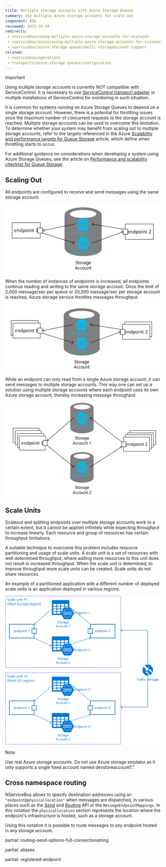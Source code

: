 ```yaml
---
title: Multiple storage accounts with Azure Storage Queues
summary: Use multiple Azure storage accounts for scale out
component: ASQ
reviewed: 2025-10-28
redirects:
 - nservicebus/using-multiple-azure-storage-accounts-for-scaleout
 - nservicebus/azure/using-multiple-azure-storage-accounts-for-scaleout
 - nservicebus/azure-storage-queues/multi-storageaccount-support
related:
 - nservicebus/operations
 - transports/azure-storage-queues/configuration
---
```


> [!IMPORTANT]
> Using multiple storage accounts is currently NOT compatible with ServiceControl. It is necessary to use [ServiceControl transport adapter](/servicecontrol/transport-adapter.md) or multiple installations of ServiceControl for monitoring in such situation.

It is common for systems running on Azure Storage Queues to depend on a single storage account. However, there is a potential for throttling issues once the maximum number of concurrent requests to the storage account is reached. Multiple storage accounts can be used to overcome this limitation. To determine whether your system may benefit from scaling out to multiple storage accounts, refer to the targets referenced in the Azure [Scalability and performance targets for Queue Storage](https://learn.microsoft.com/en-us/azure/storage/queues/scalability-targets) article, which define when throttling starts to occur.

For additional guidance on considerations when developing a system using Azure Storage Queues, see the article on [Performance and scalability checklist for Queue Storage](https://learn.microsoft.com/en-us/azure/storage/queues/storage-performance-checklist).

## Scaling Out

All endpoints are configured to receive and send messages using the same storage account.

![Single storage account](azure01.png "width=500")

When the number of instances of endpoints is increased, all endpoints continue reading and writing to the same storage account. Once the limit of 2,000 message/sec per queue or 20,000 message/sec per storage account is reached, Azure storage service throttles messages throughput.

![Single storage account with scaled out endpoints](azure02.png "width=500")

While an endpoint can only read from a single Azure storage account, it can send messages to multiple storage accounts. This way one can set up a solution using multiple storage accounts where each endpoint uses its own Azure storage account, thereby increasing message throughput.

![Scale out with multiple storage accounts](azure03.png "width=500")


## Scale Units

Scaleout and splitting endpoints over multiple storage accounts work to a certain extent, but it cannot be applied infinitely while expecting throughput to increase linearly. Each resource and group of resources has certain throughput limitations.

A suitable technique to overcome this problem includes resource partitioning and usage of scale units. A scale unit is a set of resources with well determined throughput, where adding more resources to this unit does not result in increased throughput. When the scale unit is determined, to improve throughput more scale units can be created. Scale units do not share resources.

An example of a partitioned application with a different number of deployed scale units is an application deployed in various regions.

![Scale units](azure04.png "width=500")

> [!NOTE]
> Use real Azure storage accounts. Do not use Azure storage emulator as it only supports a single fixed account named devstoreaccount1.".


## Cross namespace routing

NServiceBus allows to specify destination addresses using an `"endpoint@physicallocation"` when messages are dispatched, in various places such as the [Send](/nservicebus/messaging/send-a-message.md) and [Routing](/nservicebus/messaging/routing.md) API or the `MessageEndpointMappings`. In this notation the `physicallocation` section represents the location where the endpoint's infrastructure is hosted, such as a storage account.

Using this notation it is possible to route messages to any endpoint hosted in any storage account.

partial: routing-send-options-full-connectionstring

partial: aliases

partial: registered-endpoint
